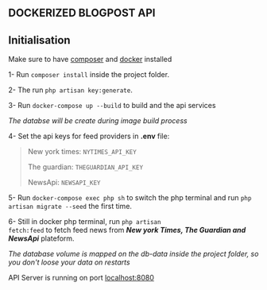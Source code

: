 ## DOCKERIZED BLOGPOST API


## Initialisation

Make sure to have [composer](https://getcomposer.org/download/) and [docker](https://www.docker.com/products/docker-desktop/) installed


1- Run <code>composer install</code> inside the project folder.

2- The run <code>php artisan key:generate</code>.

3- Run <code>docker-compose up --build</code> to build and the api services

_The databse will be create during image build process_

4- Set the api keys for feed providers in __.env__ file:
> New york times: <code>NYTIMES_API_KEY</code>
> 
> The guardian: <code>THEGUARDIAN_API_KEY</code>
> 
> NewsApi: <code>NEWSAPI_KEY</code>

5- Run <code>docker-compose exec php sh</code> to switch the php terminal
and run <code>php artisan migrate --seed</code> the first time.

6- Still in docker php terminal, run <code>php artisan fetch:feed</code> to fetch feed news from **_New york Times, The Guardian and NewsApi_** plateform.

_The database volume is mapped on the db-data inside the project folder, so you don't loose your data on restarts_

API Server is running on port [localhost:8080](localhost:8080)


